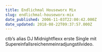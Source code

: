 ```yaml
---
title: Endlichmal Houseworx Mix
slug: endlichmal-houseworx-mix
date_published: 2006-11-03T22:00:42.000Z
date_updated: 2018-08-22T09:37:57.000Z
---
```


ctb’s alias DJ Midnightflexx erste Single mit Supereinfallsreichenmeinradjungstilvideo.
